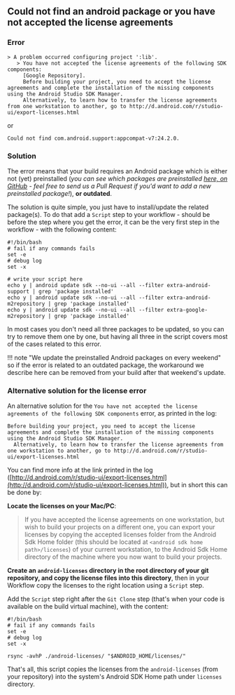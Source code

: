 
## Could not find an android package or you have not accepted the license agreements

### Error

```
> A problem occurred configuring project ':lib'.
   > You have not accepted the license agreements of the following SDK components:
     [Google Repository].
     Before building your project, you need to accept the license agreements and complete the installation of the missing components using the Android Studio SDK Manager.
     Alternatively, to learn how to transfer the license agreements from one workstation to another, go to http://d.android.com/r/studio-ui/export-licenses.html
```

or

```
Could not find com.android.support:appcompat-v7:24.2.0.
```

### Solution

The error means that your build requires an Android package which is either not (yet) preinstalled
(_you can see which packages are preinstalled [here, on GitHub](https://github.com/bitrise-docker/android/blob/master/Dockerfile#L30) -
feel free to send us a Pull Request if you'd want to add a new preinstalled package!_),
__or outdated__.

The solution is quite simple, you just have to install/update the related package(s).
To do that add a `Script` step to your workflow -
should be before the step where you get the error, it can be the very first step in the workflow -
with the following content:

```
#!/bin/bash
# fail if any commands fails 
set -e 
# debug log 
set -x

# write your script here 
echo y | android update sdk --no-ui --all --filter extra-android-support | grep 'package installed' 
echo y | android update sdk --no-ui --all --filter extra-android-m2repository | grep 'package installed'
echo y | android update sdk --no-ui --all --filter extra-google-m2repository | grep 'package installed' 
```

In most cases you don't need all three packages to be updated, so you can try to remove them one
by one, but having all three in the script covers most of the cases related to this error.


!!! note "We update the preinstalled Android packages on every weekend"
    so if the error is related to an outdated package, the workaround
    we describe here can be removed from your build after that weekend's update.

### Alternative solution for the license error

An alternative solution for the `You have not accepted the license agreements of the following SDK components`
error, as printed in the log:

```
Before building your project, you need to accept the license agreements and complete the installation of the missing components using the Android Studio SDK Manager.
  Alternatively, to learn how to transfer the license agreements from one workstation to another, go to http://d.android.com/r/studio-ui/export-licenses.html
```

You can find more info at the link printed in the log ([http://d.android.com/r/studio-ui/export-licenses.html](http://d.android.com/r/studio-ui/export-licenses.html)),
but in short this can be done by:

__Locate the licenses on your Mac/PC__:

> If you have accepted the license agreements on one workstation, but wish to build your projects on a different one,
> you can export your licenses by copying the accepted licenses folder from the Android Sdk Home
> folder (this should be located at `<android sdk home path>/licenses`) of your current workstation,
> to the Android Sdk Home directory of the machine where you now want to build your projects.

__Create an `android-licenses` directory in the root directory of your git repository,
and copy the license files into this directory__,
then in your Workflow copy the licenses to the right location using a `Script` step.

Add the `Script` step right after the `Git Clone` step (that's when your code is available
on the build virtual machine), with the content:

```
#!/bin/bash
# fail if any commands fails 
set -e 
# debug log 
set -x

rsync -avhP ./android-licenses/ "$ANDROID_HOME/licenses/"
```

That's all, this script copies the licenses from the `android-licenses` (from your repository)
into the system's Android SDK Home path under `licenses` directory.
